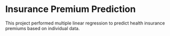 # Insurance Premium Prediction

This project performed multiple linear regression to predict health insurance premiums based on individual data.

